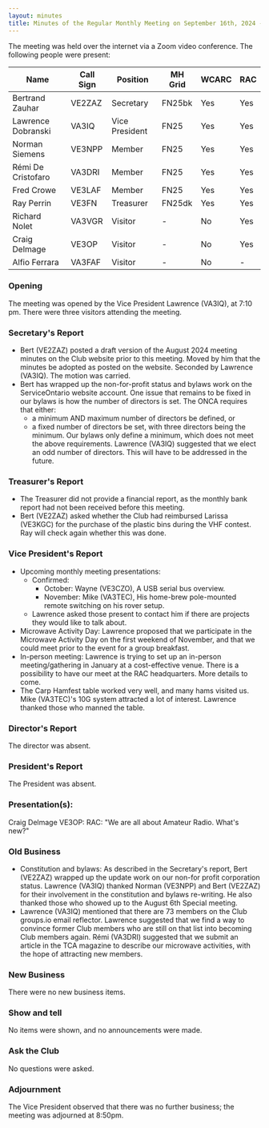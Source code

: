 ```yaml
---
layout: minutes
title: Minutes of the Regular Monthly Meeting on September 16th, 2024 - DRAFT
---
```

The meeting was held over the internet via a Zoom video conference.
The following people were present:

| Name               | Call Sign | Position       | MH Grid | WCARC | RAC |
| ------------------ | --------- | -------------- | ------- | ----- | --- |
| Bertrand Zauhar    | VE2ZAZ    | Secretary      | FN25bk  | Yes   | Yes |
| Lawrence Dobranski | VA3IQ     | Vice President | FN25    | Yes   | Yes |
| Norman Siemens     | VE3NPP    | Member         | FN25    | Yes   | Yes |
| Rémi De Cristofaro | VA3DRI    | Member         | FN25    | Yes   | Yes |
| Fred Crowe         | VE3LAF    | Member         | FN25    | Yes   | Yes |
| Ray Perrin         | VE3FN     | Treasurer      | FN25dk  | Yes   | Yes |
| Richard Nolet      | VA3VGR    | Visitor        |   -     | No    | Yes |
| Craig Delmage      | VE3OP     | Visitor        |   -     | No    | Yes |
| Alfio Ferrara      | VA3FAF    | Visitor        |   -     | No    |  -  |

### Opening
The meeting was opened by the Vice President Lawrence (VA3IQ), at 7:10 pm.
There were three visitors attending the meeting.

### Secretary's Report
- Bert (VE2ZAZ) posted a draft version of the August 2024 meeting minutes on the Club website prior to this meeting. Moved by him that the minutes be adopted as posted on the website. Seconded by Lawrence (VA3IQ). The motion was carried.
- Bert has wrapped up the non-for-profit status and bylaws work on the ServiceOntario website account. One issue that remains to be fixed in our bylaws is how the number of directors is set. The ONCA requires that either:
  - a minimum AND maximum number of directors be defined, or
  - a fixed number of directors be set, with three directors being the minimum.
Our bylaws only define a minimum, which does not meet the above requirements. Lawrence (VA3IQ) suggested that we elect an odd number of directors. This will have to be addressed in the future.

### Treasurer's Report
- The Treasurer did not provide a financial report, as the monthly bank report had not been received before this meeting.
- Bert (VE2ZAZ) asked whether the Club had reimbursed Larissa (VE3KGC) for the purchase of the plastic bins during the VHF contest. Ray will check again whether this was done.

### Vice President's Report
- Upcoming monthly meeting presentations:
  - Confirmed:
    - October: Wayne (VE3CZO), A USB serial bus overview.
    - November: Mike (VA3TEC), His home-brew pole-mounted remote switching on his rover setup.
  - Lawrence asked those present to contact him if there are projects they would like to talk about.
- Microwave Activity Day: Lawrence proposed that we participate in the Microwave Activity Day on the first weekend of November, and that we could meet prior to the event for a group breakfast.
- In-person meeting: Lawrence is trying to set up an in-person meeting/gathering in January at a cost-effective venue. There is a possibility to have our meet at the RAC headquarters. More details to come.
- The Carp Hamfest table worked very well, and many hams visited us. Mike (VA3TEC)'s 10G system attracted a lot of interest. Lawrence thanked those who manned the table.

### Director's Report
The director was absent.

### President's Report
The President was absent.

### Presentation(s):
Craig Delmage VE3OP: RAC: "We are all about Amateur Radio. What's new?"

### Old Business
- Constitution and bylaws: As described in the Secretary's report, Bert (VE2ZAZ) wrapped up the update work on our non-for profit corporation status. Lawrence (VA3IQ) thanked Norman (VE3NPP) and Bert (VE2ZAZ) for their involvement in the constitution and bylaws re-writing. He also thanked those who showed up to the August 6th Special meeting.
- Lawrence (VA3IQ) mentioned that there are 73 members on the Club groups.io email reflector. Lawrence suggested that we find a way to convince former Club members who are still on that list into becoming Club members again. Rémi (VA3DRI) suggested that we submit an article in the TCA magazine to describe our microwave activities, with the hope of attracting new members.

### New Business
There were no new business items.

### Show and tell
No items were shown, and no announcements were made.

### Ask the Club
No questions were asked.

### Adjournment
The Vice President observed that there was no further business; the meeting was adjourned at 8:50pm.
